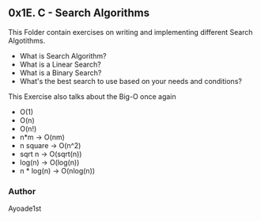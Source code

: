 ## 0x1E. C - Search Algorithms

This Folder contain exercises on writing and implementing different Search Algotithms.
- What is Search Algorithm?
- What is a Linear Search?
- What is a Binary Search?
- What's the best search to use based on your needs and conditions?

This Exercise also talks about the Big-O once again
- O(1)
- O(n)
- O(n!)
- n*m -> O(nm)
- n square -> O(n^2)
- sqrt n -> O(sqrt(n))
- log(n) -> O(log(n))
- n * log(n) -> O(nlog(n))

### Author
Ayoade1st
